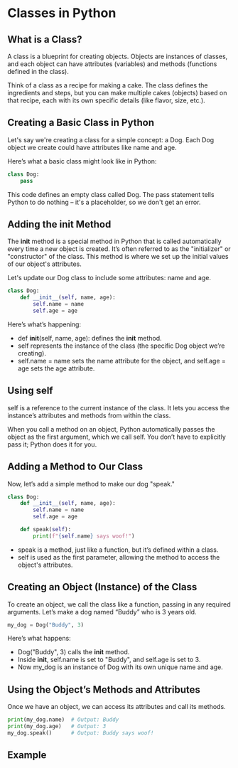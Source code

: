 # Classes in Python

## What is a Class?

A class is a blueprint for creating objects. Objects are instances of classes, and each object can have attributes (variables) and methods (functions defined in the class).

Think of a class as a recipe for making a cake. The class defines the ingredients and steps, but you can make multiple cakes (objects) based on that recipe, each with its own specific details (like flavor, size, etc.).

## Creating a Basic Class in Python

Let's say we're creating a class for a simple concept: a Dog. Each Dog object we create could have attributes like name and age.

Here’s what a basic class might look like in Python:
```python
class Dog:
    pass
```
This code defines an empty class called Dog. The pass statement tells Python to do nothing – it's a placeholder, so we don't get an error.

## Adding the __init__ Method
The __init__ method is a special method in Python that is called automatically every time a new object is created. It’s often referred to as the "initializer" or "constructor" of the class. This method is where we set up the initial values of our object's attributes.

Let's update our Dog class to include some attributes: name and age.
```python
class Dog:
    def __init__(self, name, age):
        self.name = name
        self.age = age
```
Here’s what’s happening:

- def __init__(self, name, age): defines the __init__ method.
- self represents the instance of the class (the specific Dog object we’re creating).
- self.name = name sets the name attribute for the object, and self.age = age sets the age attribute.

## Using self
self is a reference to the current instance of the class. It lets you access the instance’s attributes and methods from within the class.

When you call a method on an object, Python automatically passes the object as the first argument, which we call self. You don’t have to explicitly pass it; Python does it for you.

## Adding a Method to Our Class
Now, let’s add a simple method to make our dog "speak."
```python
class Dog:
    def __init__(self, name, age):
        self.name = name
        self.age = age

    def speak(self):
        print(f"{self.name} says woof!")
```
- speak is a method, just like a function, but it’s defined within a class.
- self is used as the first parameter, allowing the method to access the object's attributes.

## Creating an Object (Instance) of the Class
To create an object, we call the class like a function, passing in any required arguments. Let’s make a dog named “Buddy” who is 3 years old.
```python
my_dog = Dog("Buddy", 3)
```
Here’s what happens:

- Dog("Buddy", 3) calls the __init__ method.
- Inside __init__, self.name is set to "Buddy", and self.age is set to 3.
- Now my_dog is an instance of Dog with its own unique name and age.

## Using the Object’s Methods and Attributes
Once we have an object, we can access its attributes and call its methods.
```python
print(my_dog.name)  # Output: Buddy
print(my_dog.age)   # Output: 3
my_dog.speak()      # Output: Buddy says woof!
```
## Example
